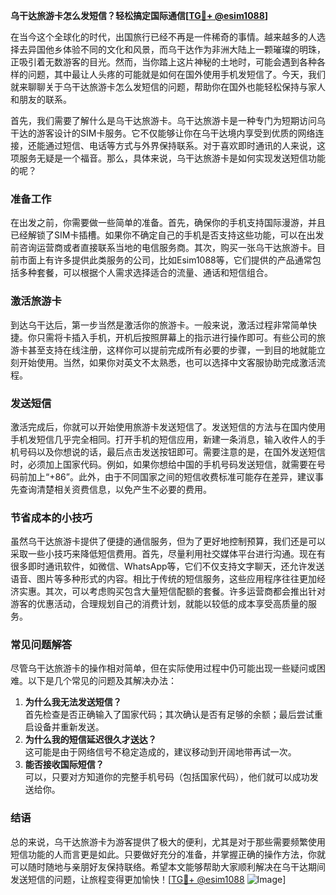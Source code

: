 **乌干达旅游卡怎么发短信？轻松搞定国际通信[[TG💪+ @esim1088](https://t.me/s/esim1088)]**

在当今这个全球化的时代，出国旅行已经不再是一件稀奇的事情。越来越多的人选择去异国他乡体验不同的文化和风景，而乌干达作为非洲大陆上一颗璀璨的明珠，正吸引着无数游客的目光。然而，当你踏上这片神秘的土地时，可能会遇到各种各样的问题，其中最让人头疼的可能就是如何在国外使用手机发短信了。今天，我们就来聊聊关于乌干达旅游卡怎么发短信的问题，帮助你在国外也能轻松保持与家人和朋友的联系。

首先，我们需要了解什么是乌干达旅游卡。乌干达旅游卡是一种专门为短期访问乌干达的游客设计的SIM卡服务。它不仅能够让你在乌干达境内享受到优质的网络连接，还能通过短信、电话等方式与外界保持联系。对于喜欢即时通讯的人来说，这项服务无疑是一个福音。那么，具体来说，乌干达旅游卡是如何实现发送短信功能的呢？

### **准备工作**
在出发之前，你需要做一些简单的准备。首先，确保你的手机支持国际漫游，并且已经解锁了SIM卡插槽。如果你不确定自己的手机是否支持这些功能，可以在出发前咨询运营商或者直接联系当地的电信服务商。其次，购买一张乌干达旅游卡。目前市面上有许多提供此类服务的公司，比如Esim1088等，它们提供的产品通常包括多种套餐，可以根据个人需求选择适合的流量、通话和短信组合。

### **激活旅游卡**
到达乌干达后，第一步当然是激活你的旅游卡。一般来说，激活过程非常简单快捷。你只需将卡插入手机，开机后按照屏幕上的指示进行操作即可。有些公司的旅游卡甚至支持在线注册，这样你可以提前完成所有必要的步骤，一到目的地就能立刻开始使用。当然，如果你对英文不太熟悉，也可以选择中文客服协助完成激活流程。

### **发送短信**
激活完成后，你就可以开始使用旅游卡发送短信了。发送短信的方法与在国内使用手机发短信几乎完全相同。打开手机的短信应用，新建一条消息，输入收件人的手机号码以及你想说的话，最后点击发送按钮即可。需要注意的是，在国外发送短信时，必须加上国家代码。例如，如果你想给中国的手机号码发送短信，就需要在号码前加上“+86”。此外，由于不同国家之间的短信收费标准可能存在差异，建议事先查询清楚相关资费信息，以免产生不必要的费用。

### **节省成本的小技巧**
虽然乌干达旅游卡提供了便捷的通信服务，但为了更好地控制预算，我们还是可以采取一些小技巧来降低短信费用。首先，尽量利用社交媒体平台进行沟通。现在有很多即时通讯软件，如微信、WhatsApp等，它们不仅支持文字聊天，还允许发送语音、图片等多种形式的内容。相比于传统的短信服务，这些应用程序往往更加经济实惠。其次，可以考虑购买包含大量短信配额的套餐。许多运营商都会推出针对游客的优惠活动，合理规划自己的消费计划，就能以较低的成本享受高质量的服务。

### **常见问题解答**
尽管乌干达旅游卡的操作相对简单，但在实际使用过程中仍可能出现一些疑问或困难。以下是几个常见的问题及其解决办法：
1. **为什么我无法发送短信？**  
   首先检查是否正确输入了国家代码；其次确认是否有足够的余额；最后尝试重启设备并重新发送。
2. **为什么我的短信延迟很久才送达？**  
   这可能是由于网络信号不稳定造成的，建议移动到开阔地带再试一次。
3. **能否接收国际短信？**  
   可以，只要对方知道你的完整手机号码（包括国家代码），他们就可以成功发送给你。

### **结语**
总的来说，乌干达旅游卡为游客提供了极大的便利，尤其是对于那些需要频繁使用短信功能的人而言更是如此。只要做好充分的准备，并掌握正确的操作方法，你就可以随时随地与亲朋好友保持联络。希望本文能够帮助大家顺利解决在乌干达期间发送短信的问题，让旅程变得更加愉快！[[TG💪+ @esim1088](https://t.me/s/esim1088) ![Image](https://i.postimg.cc/4NQfJmqS/Snipaste-2025-05-13-00-14-12.png)]